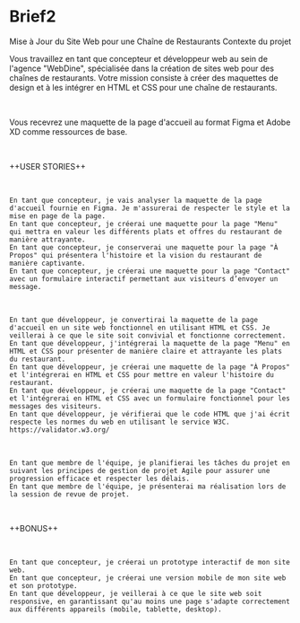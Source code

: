 # Brief2
Mise à Jour du Site Web pour une Chaîne de Restaurants
Contexte du projet

Vous travaillez en tant que concepteur et développeur web au sein de l'agence "WebDine", spécialisée dans la création de sites web pour des chaînes de restaurants. Votre mission consiste à créer des maquettes de design et à les intégrer en HTML et CSS pour une chaîne de restaurants.

​

Vous recevrez une maquette de la page d'accueil au format Figma et Adobe XD comme ressources de base.

​

++USER STORIES++

​

    En tant que concepteur, je vais analyser la maquette de la page d'accueil fournie en Figma. Je m'assurerai de respecter le style et la mise en page de la page.
    En tant que concepteur, je créerai une maquette pour la page "Menu" qui mettra en valeur les différents plats et offres du restaurant de manière attrayante.
    En tant que concepteur, je conserverai une maquette pour la page "À Propos" qui présentera l'histoire et la vision du restaurant de manière captivante.
    En tant que concepteur, je créerai une maquette pour la page "Contact" avec un formulaire interactif permettant aux visiteurs d’envoyer un message.

​

    En tant que développeur, je convertirai la maquette de la page d'accueil en un site web fonctionnel en utilisant HTML et CSS. Je veillerai à ce que le site soit convivial et fonctionne correctement.
    En tant que développeur, j'intégrerai la maquette de la page "Menu" en HTML et CSS pour présenter de manière claire et attrayante les plats du restaurant.
    En tant que développeur, je créerai une maquette de la page "À Propos" et l'intégrerai en HTML et CSS pour mettre en valeur l'histoire du restaurant.
    En tant que développeur, je créerai une maquette de la page "Contact" et l'intégrerai en HTML et CSS avec un formulaire fonctionnel pour les messages des visiteurs.
    En tant que développeur, je vérifierai que le code HTML que j'ai écrit respecte les normes du web en utilisant le service W3C. https://validator.w3.org/

​

    En tant que membre de l'équipe, je planifierai les tâches du projet en suivant les principes de gestion de projet Agile pour assurer une progression efficace et respecter les délais.
    En tant que membre de l'équipe, je présenterai ma réalisation lors de la session de revue de projet.

​

++BONUS++

​

    En tant que concepteur, je créerai un prototype interactif de mon site web.
    En tant que concepteur, je créerai une version mobile de mon site web et son prototype.
    En tant que développeur, je veillerai à ce que le site web soit responsive, en garantissant qu'au moins une page s'adapte correctement aux différents appareils (mobile, tablette, desktop).

